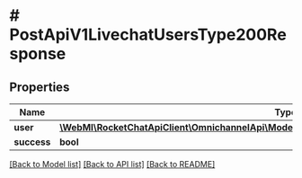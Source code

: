 # # PostApiV1LivechatUsersType200Response

## Properties

Name | Type | Description | Notes
------------ | ------------- | ------------- | -------------
**user** | [**\WebMI\RocketChatApiClient\OmnichannelApi\Model\PostApiV1LivechatUsersType200ResponseUser**](PostApiV1LivechatUsersType200ResponseUser.md) |  | [optional]
**success** | **bool** |  | [optional]

[[Back to Model list]](../../README.md#models) [[Back to API list]](../../README.md#endpoints) [[Back to README]](../../README.md)
